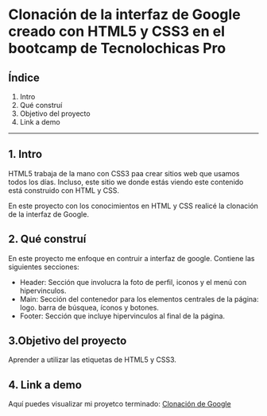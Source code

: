 # Clonación de  la interfaz de Google creado con HTML5 y CSS3 en el bootcamp de Tecnolochicas Pro
## Índice

1. Intro
2. Qué construí
3. Objetivo del proyecto
4. Link a demo

***
## 1. Intro
HTML5 trabaja de la mano con CSS3 paa crear sitios web que usamos todos los días. Incluso, este sitio we donde estás viendo este contenido está construido con HTML y CSS.

En este proyecto con los conocimientos en HTML y CSS realicé la clonación de la interfaz de Google.

## 2. Qué construí
En este proyecto me enfoque en contruir a interfaz de google.
Contiene las siguientes secciones:

+ Header: Sección que involucra la foto de perfil, iconos y el menú con hipervinculos.
+ Main: Sección del contenedor para los elementos centrales de la página: logo. barra de búsquea, íconos y botones.
+ Footer: Sección que incluye hipervinculos al final de la página.

## 3.Objetivo del proyecto
Aprender a utilizar las etiquetas de HTML5 y CSS3.

## 4. Link a demo
Aquí puedes visualizar mi proyetco terminado: [Clonación de Google](#)
